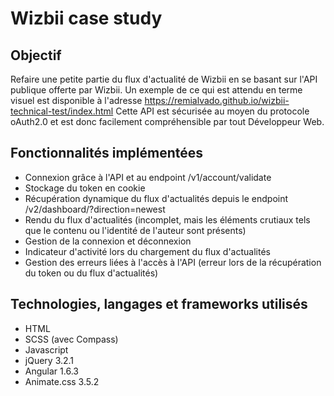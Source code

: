 Wizbii case study
=================

Objectif
--------
Refaire une petite partie du flux d'actualité de Wizbii en se basant sur l'API publique offerte par Wizbii. Un exemple de ce qui est attendu en terme visuel est disponible à l'adresse https://remialvado.github.io/wizbii-technical-test/index.html
Cette API est sécurisée au moyen du protocole oAuth2.0 et est donc facilement compréhensible par tout Développeur Web.

Fonctionnalités implémentées
----------------------------
* Connexion grâce à l'API et au endpoint /v1/account/validate
* Stockage du token en cookie
* Récupération dynamique du flux d'actualités depuis le endpoint /v2/dashboard/?direction=newest
* Rendu du flux d'actualités (incomplet, mais les éléments crutiaux tels que le contenu ou l'identité de l'auteur sont présents)
* Gestion de la connexion et déconnexion
* Indicateur d'activité lors du chargement du flux d'actualités
* Gestion des erreurs liées à l'accès à l'API (erreur lors de la récupération du token ou du flux d'actualités)

Technologies, langages et frameworks utilisés
----------------------
* HTML
* SCSS (avec Compass)
* Javascript
* jQuery 3.2.1
* Angular 1.6.3
* Animate.css 3.5.2